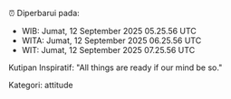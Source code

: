⏰ Diperbarui pada:
- WIB: Jumat, 12 September 2025 05.25.56 UTC
- WITA: Jumat, 12 September 2025 06.25.56 UTC
- WIT: Jumat, 12 September 2025 07.25.56 UTC

Kutipan Inspiratif:
"All things are ready if our mind be so."


Kategori: attitude


